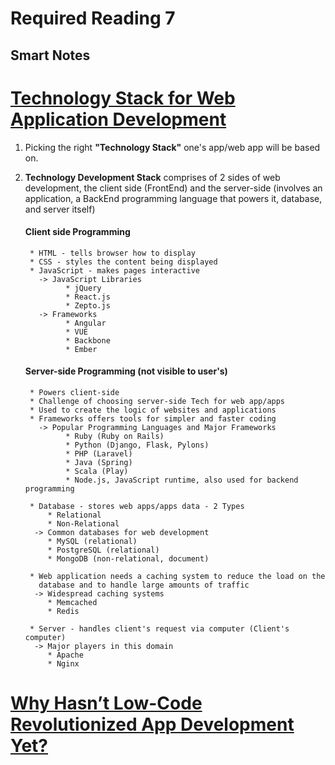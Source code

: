 # Required Reading 7
## Smart Notes

# [Technology Stack for Web Application Development](https://rubygarage.org/blog/technology-stack-for-web-development) 

1. Picking the right **"Technology Stack"** one's app/web app will be based on.
   <br>
2. **Technology Development Stack** comprises of 2 sides of web development, the client side (FrontEnd) and the server-side (involves an application, a BackEnd programming language that powers it, database, and server itself)
   
   #### Client side Programming
        * HTML - tells browser how to display
        * CSS - styles the content being displayed
        * JavaScript - makes pages interactive
          -> JavaScript Libraries
                * jQuery
                * React.js
                * Zepto.js
          -> Frameworks
                * Angular
                * VUE
                * Backbone
                * Ember

    #### Server-side Programming (not visible to user's)
        * Powers client-side
        * Challenge of choosing server-side Tech for web app/apps
        * Used to create the logic of websites and applications
        * Frameworks offers tools for simpler and faster coding
          -> Popular Programming Languages and Major Frameworks
                * Ruby (Ruby on Rails)
                * Python (Django, Flask, Pylons)
                * PHP (Laravel)
                * Java (Spring)
                * Scala (Play)
                * Node.js, JavaScript runtime, also used for backend programming

        * Database - stores web apps/apps data - 2 Types
            * Relational
            * Non-Relational
         -> Common databases for web development
            * MySQL (relational)
            * PostgreSQL (relational)
            * MongoDB (non-relational, document)
  
        * Web application needs a caching system to reduce the load on the 
          database and to handle large amounts of traffic
         -> Widespread caching systems
            * Memcached
            * Redis

        * Server - handles client's request via computer (Client's computer)
         -> Major players in this domain
            * Apache
            * Nginx






# [Why Hasn’t Low-Code Revolutionized App Development Yet?](https://devetry.com/blog/why-hasnt-low-code-revolutionized-app-development-yet/)